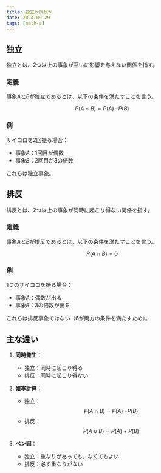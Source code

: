```yaml
---
title: 独立か排反か
date: 2024-09-29
tags: [math-a]
---
```


## 独立

独立とは、2つ以上の事象が互いに影響を与えない関係を指す。

### 定義

事象$A$と$B$が独立であるとは、以下の条件を満たすことを言う。

$$P(A \cap B) = P(A) \cdot P(B)$$

### 例

サイコロを2回振る場合：
- 事象$A$：1回目が偶数
- 事象$B$：2回目が3の倍数

これらは独立事象。

## 排反

排反とは、2つ以上の事象が同時に起こり得ない関係を指す。

### 定義

事象$A$と$B$が排反であるとは、以下の条件を満たすことを言う。

$$P(A \cap B) = 0$$

### 例

1つのサイコロを振る場合：
- 事象$A$：偶数が出る
- 事象$B$：3の倍数が出る

これらは排反事象ではない（6が両方の条件を満たすため）。

## 主な違い

1. **同時発生**：
   - 独立：同時に起こり得る
   - 排反：同時に起こり得ない

2. **確率計算**：
   - 独立：$$P(A \cap B) = P(A) \cdot P(B)$$
   - 排反：$$P(A \cup B) = P(A) + P(B)$$

3. **ベン図**：
   - 独立：重なりがあっても、なくてもよい
   - 排反：必ず重なりがない
